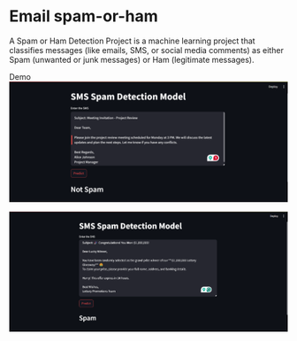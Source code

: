 # Email spam-or-ham
A Spam or Ham Detection Project is a machine learning project that classifies messages (like emails, SMS, or social media comments) as either Spam (unwanted or junk messages) or Ham (legitimate messages).

Demo
![image alt](https://github.com/manishkuchalia12/Email-spam-ham/blob/f7160cae463e3112f086d892bf22640b611a37a6/Screenshot%202025-02-09%20212557.png)

![image alt](https://github.com/manishkuchalia12/Email-spam-ham/blob/ba377b7f2c8a8375a4a89fdee860c9634054f53c/Screenshot%202025-02-09%20213236.png)


